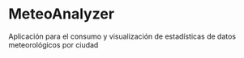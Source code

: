 # MeteoAnalyzer
Aplicación para el consumo y visualización de estadísticas de datos meteorológicos por ciudad
